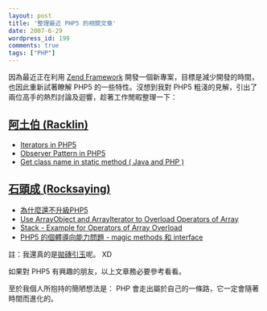 ```yaml
---
layout: post
title: '整理最近 PHP5 的相關文章'
date: 2007-6-29
wordpress_id: 199
comments: true
tags: ["PHP"]
---
```


因為最近正在利用 [Zend Framework](http://framework.zend.com) 開發一個新專案，目標是減少開發的時間，也因此重新試著瞭解 PHP5 的一些特性。沒想到我對 PHP5 粗淺的見解，引出了兩位高手的熱烈討論及迴響，趁著工作閒暇整理一下：

<!--more-->

## [阿土伯 (Racklin)](http://racklin.blogspot.com/)

* [Iterators in PHP5](http://racklin.blogspot.com/2007/06/iterators-in-php5.html)
* [Observer Pattern in PHP5](http://racklin.blogspot.com/2007/06/observer-pattern-in-php5.html)
* [Get class name in static method ( Java and PHP )](http://racklin.blogspot.com/search/label/PHP)


## [石頭成 (Rocksaying)](http://blog.roodo.com/rocksaying/)

* [為什麼還不升級PHP5](http://blog.roodo.com/rocksaying/archives/3526951.html)
* [Use ArrayObject and ArrayIterator to Overload Operators of Array](http://blog.roodo.com/rocksaying/archives/3532653.html)
* [Stack - Example for Operators of Array Overload](http://blog.roodo.com/rocksaying/archives/3542135.html)
* [PHP5 的個體導向能力問題 - magic methods 和 interface](http://blog.roodo.com/rocksaying/archives/3547207.html)


註：我還真的是[拋磚引玉](http://www.jaceju.net/blog/archives/197&cpage=1#comment-887)呢。 XD

如果對 PHP5 有興趣的朋友，以上文章務必要參考看看。

至於我個人所抱持的簡陋想法是： PHP 會走出屬於自己的一條路，它一定會隨著時間而進化的。
